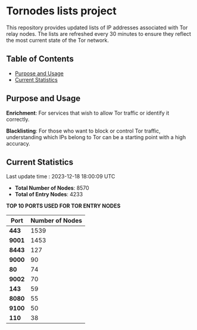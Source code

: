 # Tornodes lists project

This repository provides updated lists of IP addresses associated with Tor relay nodes. The lists are refreshed every 30 minutes to ensure they reflect the most current state of the Tor network.

## Table of Contents

- [Purpose and Usage](#purpose-and-usage)
- [Current Statistics](#current-statistics)


## Purpose and Usage

**Enrichment**: For services that wish to allow Tor traffic or identify it correctly.

**Blacklisting**: For those who want to block or control Tor traffic, understanding which IPs belong to Tor can be a starting point with a high accuracy.

## Current Statistics

Last update time : 2023-12-18 18:00:09 UTC

- **Total Number of Nodes**: 8570
- **Total of Entry Nodes**: 4233

**TOP 10 PORTS USED FOR TOR ENTRY NODES**

| **Port** | **Number of Nodes** |
|------|-----------------|
| **443**   | 1539  |
| **9001**   | 1453  |
| **8443**   | 127  |
| **9000**   | 90  |
| **80**   | 74  |
| **9002**   | 70  |
| **143**   | 59  |
| **8080**   | 55  |
| **9100**   | 50  |
| **110**   | 38  |

